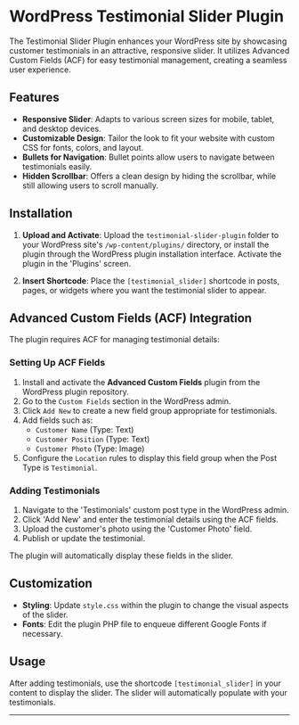 # WordPress Testimonial Slider Plugin

The Testimonial Slider Plugin enhances your WordPress site by showcasing customer testimonials in an attractive, responsive slider. It utilizes Advanced Custom Fields (ACF) for easy testimonial management, creating a seamless user experience.

## Features

- **Responsive Slider**: Adapts to various screen sizes for mobile, tablet, and desktop devices.
- **Customizable Design**: Tailor the look to fit your website with custom CSS for fonts, colors, and layout.
- **Bullets for Navigation**: Bullet points allow users to navigate between testimonials easily.
- **Hidden Scrollbar**: Offers a clean design by hiding the scrollbar, while still allowing users to scroll manually.

## Installation

1. **Upload and Activate**: Upload the `testimonial-slider-plugin` folder to your WordPress site's `/wp-content/plugins/` directory, or install the plugin through the WordPress plugin installation interface. Activate the plugin in the 'Plugins' screen.

2. **Insert Shortcode**: Place the `[testimonial_slider]` shortcode in posts, pages, or widgets where you want the testimonial slider to appear.

## Advanced Custom Fields (ACF) Integration

The plugin requires ACF for managing testimonial details:

### Setting Up ACF Fields

1. Install and activate the **Advanced Custom Fields** plugin from the WordPress plugin repository.
2. Go to the `Custom Fields` section in the WordPress admin.
3. Click `Add New` to create a new field group appropriate for testimonials.
4. Add fields such as:
   - `Customer Name` (Type: Text)
   - `Customer Position` (Type: Text)
   - `Customer Photo` (Type: Image)
5. Configure the `Location` rules to display this field group when the Post Type is `Testimonial`.

### Adding Testimonials

1. Navigate to the 'Testimonials' custom post type in the WordPress admin.
2. Click 'Add New' and enter the testimonial details using the ACF fields.
3. Upload the customer's photo using the 'Customer Photo' field.
4. Publish or update the testimonial.

The plugin will automatically display these fields in the slider.

## Customization

- **Styling**: Update `style.css` within the plugin to change the visual aspects of the slider.
- **Fonts**: Edit the plugin PHP file to enqueue different Google Fonts if necessary.

## Usage

After adding testimonials, use the shortcode `[testimonial_slider]` in your content to display the slider. The slider will automatically populate with your testimonials.

---
